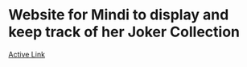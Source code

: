 # Website for Mindi to display and keep track of her Joker Collection

[Active Link](https://joker-babies.com)
